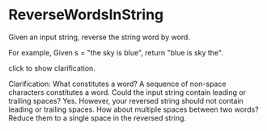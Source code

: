 # ReverseWordsInString

Given an input string, reverse the string word by word.

For example,
Given s = "the sky is blue",
return "blue is sky the".

click to show clarification.

Clarification:
What constitutes a word?
A sequence of non-space characters constitutes a word.
Could the input string contain leading or trailing spaces?
Yes. However, your reversed string should not contain leading or trailing spaces.
How about multiple spaces between two words?
Reduce them to a single space in the reversed string.

